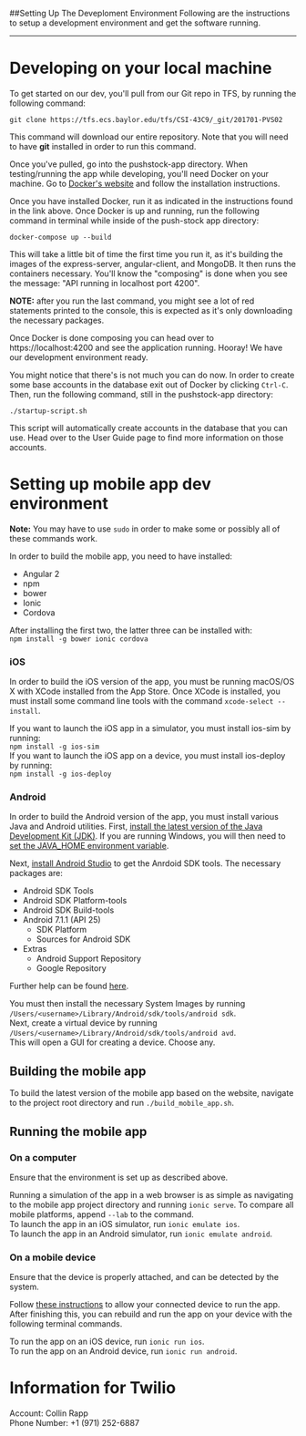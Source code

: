 ##Setting Up The Deveploment Environment
Following are the instructions to setup a development environment and get the software running.

---

# Developing on your local machine

To get started on our dev, you'll pull from our Git repo in TFS, by running the following command:

	git clone https://tfs.ecs.baylor.edu/tfs/CSI-43C9/_git/201701-PVS02

This command will download our entire repository. Note that you will need to have **git** installed in order to run this command.

Once you've pulled, go into the pushstock-app directory. When testing/running the app while developing, you'll need Docker on your machine. Go to [Docker's website](https://docs.docker.com/engine/installation/) and follow the installation instructions.

Once you have installed Docker, run it as indicated in the instructions found in the link above. Once Docker is up and running, run the following command in terminal while inside of the push-stock app directory:

    docker-compose up --build

This will take a little bit of time the first time you run it, as it's building the images of the express-server, angular-client, and MongoDB. It then runs the containers necessary. You'll know the "composing" is done when you see the message: "API running in localhost port 4200".

**NOTE:** after you run the last command, you might see a lot of red statements printed to the console, this is expected as it's only downloading the necessary packages.

Once Docker is done composing you can head over to https://localhost:4200 and see the application running. Hooray! We have our development environment ready.

You might notice that there's is not much you can do now. In order to create some base accounts in the database exit out of Docker by clicking `Ctrl-C`. Then, run the following command, still in the pushstock-app directory:

    ./startup-script.sh

This script will automatically create accounts in the database that you can use. Head over to the User Guide page to find more information on those accounts.

# Setting up mobile app dev environment

**Note:** You may have to use `sudo` in order to make some or possibly all of these commands work.

In order to build the mobile app, you need to have installed:

* Angular 2
* npm
* bower
* Ionic
* Cordova

After installing the first two, the latter three can be installed with:  
`npm install -g bower ionic cordova`

### iOS

In order to build the iOS version of the app, you must be running macOS/OS X with XCode installed from the App Store. Once XCode is installed, you must install some command line tools with the command `xcode-select --install`.

If you want to launch the iOS app in a simulator, you must install ios-sim by running:  
`npm install -g ios-sim`  
If you want to launch the iOS app on a device, you must install ios-deploy by running:  
`npm install -g ios-deploy`

### Android

In order to build the Android version of the app, you must install various Java and Android utilities. First, [install the latest version of the Java Development Kit (JDK)](http://www.oracle.com/technetwork/java/javase/downloads/index.html). If you are running Windows, you will then need to [set the JAVA_HOME environment variable](https://cordova.apache.org/docs/en/latest/guide/platforms/android/#setting-environment-variables).

Next, [install Android Studio](https://developer.android.com/studio/install.html?pkg=tools) to get the Anrdoid SDK tools. The necessary packages are:

* Android SDK Tools
* Android SDK Platform-tools
* Android SDK Build-tools
* Android 7.1.1 (API 25)
    * SDK Platform
    * Sources for Android SDK
* Extras
    * Android Support Repository
    * Google Repository

Further help can be found [here](https://developer.android.com/studio/intro/update.html).

You must then install the necessary System Images by running   
`/Users/<username>/Library/Android/sdk/tools/android sdk`.  
Next, create a virtual device by running   
`/Users/<username>/Library/Android/sdk/tools/android avd`.  
This will open a GUI for creating a device. Choose any.

## Building the mobile app

To build the latest version of the mobile app based on the website, navigate to the project root directory and run `./build_mobile_app.sh`.

## Running the mobile app
### On a computer

Ensure that the environment is set up as described above.

Running a simulation of the app in a web browser is as simple as navigating to the mobile app project directory and running `ionic serve`. To compare all mobile platforms, append `--lab` to the command.  
To launch the app in an iOS simulator, run `ionic emulate ios`.  
To launch the app in an Android simulator, run `ionic emulate android`.

### On a mobile device

Ensure that the device is properly attached, and can be detected by the system.  

Follow [these instructions](https://ionicframework.com/docs/intro/deploying/) to allow your connected device to run the app. After finishing this, you can rebuild and run the app on your device with the following terminal commands.

To run the app on an iOS device, run `ionic run ios`.  
To run the app on an Android device, run `ionic run android`.

# Information for Twilio

Account: Collin Rapp  
Phone Number: +1 (971) 252-6887
